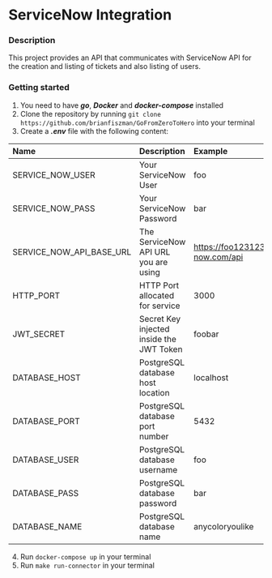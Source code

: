 # ServiceNow Integration

### Description
This project provides an API that communicates with ServiceNow 
API for the creation and listing of tickets and also listing of users.

### Getting started
1. You need to have ***go***, ***Docker*** and ***docker-compose*** installed
2. Clone the repository by running `git clone https://github.com/brianfiszman/GoFromZeroToHero` into your terminal
3. Create a ***.env*** file with the following content:

|Name|Description|Example|
|:-----|:-----|:-----|
|SERVICE_NOW_USER|Your ServiceNow User|foo|
|SERVICE_NOW_PASS|Your ServiceNow Password|bar|
|SERVICE_NOW_API_BASE_URL|The ServiceNow API URL you are using|https://foo123123.service-now.com/api|
|HTTP_PORT|HTTP Port allocated for service|3000|
|JWT_SECRET|Secret Key injected inside the JWT Token|foobar|
|DATABASE_HOST|PostgreSQL database host location|localhost|
|DATABASE_PORT|PostgreSQL database port number |5432|
|DATABASE_USER|PostgreSQL database username |foo|
|DATABASE_PASS|PostgreSQL database password |bar|
|DATABASE_NAME|PostgreSQL database name |anycoloryoulike|

4. Run `docker-compose up` in your terminal
5. Run `make run-connector` in your terminal